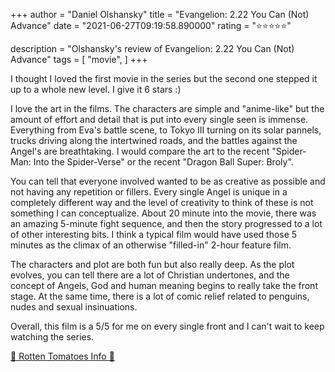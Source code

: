 +++
author = "Daniel Olshansky"
title = "Evangelion: 2.22 You Can (Not) Advance"
date = "2021-06-27T09:19:58.890000"
rating = "⭐⭐⭐⭐⭐"

description = "Olshansky's review of Evangelion: 2.22 You Can (Not) Advance"
tags = [
    "movie",
]
+++


I thought I loved the first movie in the series but the second one stepped it up to a whole new level. I give it 6 stars :)

I love the art in the films. The characters are simple and "anime-like" but the amount of effort and detail that is put into every single seen is immense. Everything from Eva's battle scene, to Tokyo III turning on its solar pannels, trucks driving along the intertwined roads, and the battles against the Angel's are breathtaking. I would compare the art to the recent "Spider-Man: Into the Spider-Verse" or the recent "Dragon Ball Super: Broly".

You can tell that everyone involved wanted to be as creative as possible and not having any repetition or fillers. Every single Angel is unique in a completely different way and the level of creativity to think of these is not something I can conceptualize. About 20 minute into the movie, there was an amazing 5-minute fight sequence, and then the story progressed to a lot of other interesting bits. I think a typical film would have used those 5 minutes as the climax of an otherwise "filled-in" 2-hour feature film.

The characters and plot are both fun but also really deep. As the plot evolves, you can tell there are a lot of Christian undertones, and the concept of Angels, God and human meaning begins to really take the front stage. At the same time, there is a lot of comic relief related to penguins, nudes and sexual insinuations.

Overall, this film is a 5/5 for me on every single front and I can't wait to keep watching the series.

[🍅 Rotten Tomatoes Info 🍅](https://www.rottentomatoes.com//m/evangelion_222_you_can_not_advance)